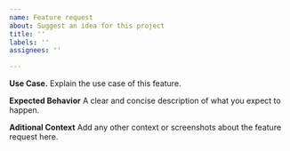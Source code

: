 ```yaml
---
name: Feature request
about: Suggest an idea for this project
title: ''
labels: ''
assignees: ''

---
```


**Use Case.**
Explain the use case of this feature.

**Expected Behavior**
A clear and concise description of what you expect to happen.

**Aditional Context**
Add any other context or screenshots about the feature request here.
